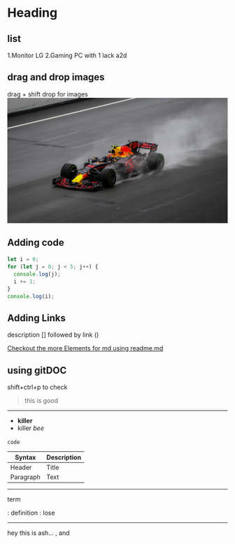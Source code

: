 # Heading

## list

1.Monitor LG
2.Gaming PC with 1 lack a2d

## drag and drop images

drag + shift drop for images
![Alt text](RR1.jpg)

## Adding code

```js
let i = 0;
for (let j = 0; j < 5; j++) {
  console.log(j);
  i += 1;
}
console.log(i);
```

## Adding Links

description [] followed by link ()

[Checkout the more Elements for md using readme.md ](/readme.md)

## using gitDOC

shift+ctrl+p to check

> this is good

---

- **killer**
- killer _bee_

`code`

| Syntax    | Description |
| --------- | ----------- |
| Header    | Title       |
| Paragraph | Text        |

---

term

: definition
: lose

---

hey this is ash... ,
and
